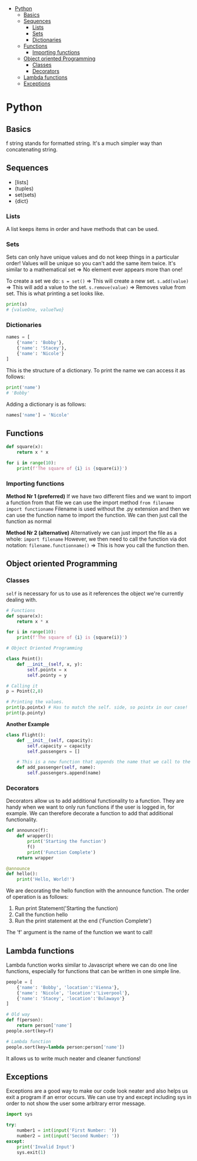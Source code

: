 - [Python](#python)
  - [Basics](#basics)
  - [Sequences](#sequences)
    - [Lists](#lists)
    - [Sets](#sets)
    - [Dictionaries](#dictionaries)
  - [Functions](#functions)
    - [Importing functions](#importing-functions)
  - [Object oriented Programming](#object-oriented-programming)
    - [Classes](#classes)
    - [Decorators](#decorators)
  - [Lambda functions](#lambda-functions)
  - [Exceptions](#exceptions)

# Python

## Basics

f string stands for formatted string.
It's a much simpler way than concatenating string.

## Sequences

- [lists]
- (tuples)
- set(sets)
- {dict}

### Lists

A list keeps items in order and have methods that can be used.

### Sets

Sets can only have unique values and do not keep things in a particular order! Values will be unique so you can't add the same item twice.
It's similar to a mathematical set => No element ever appears more than one!

To create a set we do:
`s = set()` => This will create a new set.
`s.add(value)` => This will add a value to the set.
`s.remove(value)` => Removes value from set.
This is what printing a set looks like.

```python
print(s)
# {valueOne, valueTwo}
```

### Dictionaries

```python
names = [
    {'name': 'Bobby'},
    {'name': 'Stacey'},
    {'name': 'Nicole'}
]
```

This is the structure of a dictionary.
To print the name we can access it as follows:

```python
print('name')
# 'Bobby'
```

Adding a dictionary is as follows:

```python
names['name'] = 'Nicole'
```

## Functions

```python
def square(x):
    return x * x

for i in range(10):
    print(f'The square of {i} is {square(i)}')
```

### Importing functions

**Method Nr 1 (preferred)**
If we have two different files and we want to import a function from that file we can use the import method
`from filename import functioname`
Filename is used without the .py extension and then we can use the function name to import the function.
We can then just call the function as normal

**Method Nr 2 (alternative)**
Alternatively we can just import the file as a whole:
`import filename`
However, we then need to call the function via dot notation:
`filename.functionname()` => This is how you call the function then.

## Object oriented Programming

### Classes

`self` is necessary for us to use as it references the object we're currently dealing with.

```python
# Functions
def square(x):
    return x * x

for i in range(10):
    print(f'The square of {i} is {square(i)}')

# Object Oriented Programming

class Point():
    def __init__(self, x, y):
        self.pointx = x
        self.pointy = y

# Calling it
p = Point(2,8)

# Printing the values.
print(p.pointx) # Has to match the self. side, so pointx in our case!
print(p.pointy)
```

**Another Example**

```python
class Flight():
    def __init__(self, capacity):
        self.capacity = capacity
        self.passengers = []

    # This is a new function that appends the name that we call to the list above!
    def add_passenger(self, name):
        self.passengers.append(name)
```

### Decorators

Decorators allow us to add additional functionality to a function.
They are handy when we want to only run functions if the user is logged in, for example.
We can therefore decorate a function to add that additional functionality.

```python
def announce(f):
    def wrapper():
        print('Starting the function')
        f()
        print('Function Complete')
    return wrapper

@announce
def hello():
    print('Hello, World!')
```

We are decorating the hello function with the announce function. The order of operation is as follows:

1. Run print Statement('Starting the function)
2. Call the function hello
3. Run the print statement at the end ('Function Complete')

The 'f' argument is the name of the function we want to call!

## Lambda functions

Lambda function works similar to Javascript where we can do one line functions, especially for functions that can be written in one simple line.

```python
people = [
    {'name': 'Bobby', 'location':'Vienna'},
    {'name': 'Nicole', 'location':'Liverpool'},
    {'name': 'Stacey', 'location':'Bulawayo'}
]

# Old way
def f(person):
    return person['name']
people.sort(key=f)

# Lambda function
people.sort(key=lambda person:person['name'])
```

It allows us to write much neater and cleaner functions!

## Exceptions

Exceptions are a good way to make our code look neater and also helps us exit a program if an error occurs.
We can use try and except including sys in order to not show the user some arbitrary error message.

```python
import sys

try:
    number1 = int(input('First Number: '))
    number2 = int(input('Second Number: '))
except:
    print('Invalid Input')
    sys.exit(1)
```
